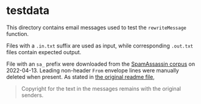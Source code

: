 # testdata

This directory contains email messages used to test the `rewriteMessage`
function.

Files with a `.in.txt` suffix are used as input, while corresponding `.out.txt`
files contain expected output.

File with an `sa_` prefix were downloaded from the [SpamAssassin corpus] on
2022-04-13. Leading non-header `From` envelope lines were manually deleted when
present. As stated in [the original readme file],

> Copyright for the text in the messages remains with the original senders.

[SpamAssassin corpus]: https://spamassassin.apache.org/old/publiccorpus/
[the original readme file]: https://spamassassin.apache.org/old/publiccorpus/readme.html
